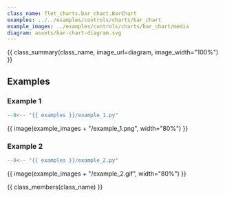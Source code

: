 ```yaml
---
class_name: flet_charts.bar_chart.BarChart
examples: ../../examples/controls/charts/bar_chart
example_images: ../examples/controls/charts/bar_chart/media
diagram: assets/bar-chart-diagram.svg
---
```


{{ class_summary(class_name, image_url=diagram, image_width="100%") }}

## Examples

### Example 1

```python
--8<-- "{{ examples }}/example_1.py"
```

{{ image(example_images + "/example_1.png", width="80%") }}

### Example 2

```python
--8<-- "{{ examples }}/example_2.py"
```

{{ image(example_images + "/example_2.gif", width="80%") }}

{{ class_members(class_name) }}
